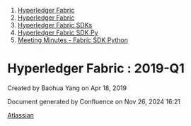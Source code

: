 1. [Hyperledger Fabric](index.html)
2. [Hyperledger Fabric](Hyperledger-Fabric_22839309.html)
3. [Hyperledger Fabric SDKs](Hyperledger-Fabric-SDKs_22839771.html)
4. [Hyperledger Fabric SDK Py](Hyperledger-Fabric-SDK-Py_22840458.html)
5. [Meeting Minutes - Fabric SDK Python](Meeting-Minutes---Fabric-SDK-Python_22839664.html)

# Hyperledger Fabric : 2019-Q1

Created by Baohua Yang on Apr 18, 2019

Document generated by Confluence on Nov 26, 2024 16:21

[Atlassian](http://www.atlassian.com/)
